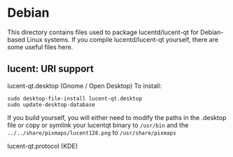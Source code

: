 
Debian
====================
This directory contains files used to package lucentd/lucent-qt
for Debian-based Linux systems. If you compile lucentd/lucent-qt yourself, there are some useful files here.

## lucent: URI support ##


lucent-qt.desktop  (Gnome / Open Desktop)
To install:

	sudo desktop-file-install lucent-qt.desktop
	sudo update-desktop-database

If you build yourself, you will either need to modify the paths in
the .desktop file or copy or symlink your lucentqt binary to `/usr/bin`
and the `../../share/pixmaps/lucent128.png` to `/usr/share/pixmaps`

lucent-qt.protocol (KDE)

